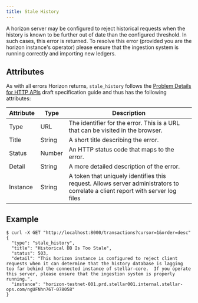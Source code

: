 ```yaml
---
title: Stale History
---
```


A horizon server may be configured to reject historical requests when the history is known to be further out of date than the configured threshold.  In such cases, this error is returned.  To resolve this error (provided you are the horizon instance's operator) please ensure that the ingestion system is running correctly and importing new ledgers.

## Attributes

As with all errors Horizon returns, `stale_history` follows the [Problem Details for HTTP APIs](https://tools.ietf.org/html/draft-ietf-appsawg-http-problem-00) draft specification guide and thus has the following attributes:

| Attribute | Type   | Description                                                                                                                     |
| --------- | ----   | ------------------------------------------------------------------------------------------------------------------------------- |
| Type      | URL    | The identifier for the error.  This is a URL that can be visited in the browser.                                                |
| Title     | String | A short title describing the error.                                                                                             |
| Status    | Number | An HTTP status code that maps to the error.                                                                                     |
| Detail    | String | A more detailed description of the error.                                                                                       |
| Instance  | String | A token that uniquely identifies this request. Allows server administrators to correlate a client report with server log files  |

## Example

```shell
$ curl -X GET "http://localhost:8000/transactions?cursor=1&order=desc"
{
  "type": "stale_history",
  "title": "Historical DB Is Too Stale",
  "status": 503,
  "detail": "This horizon instance is configured to reject client requests when it can determine that the history database is lagging too far behind the connected instance of stellar-core.  If you operate this server, please ensure that the ingestion system is properly running.",
  "instance": "horizon-testnet-001.prd.stellar001.internal.stellar-ops.com/ngUFNhn76T-078058"
}
```

